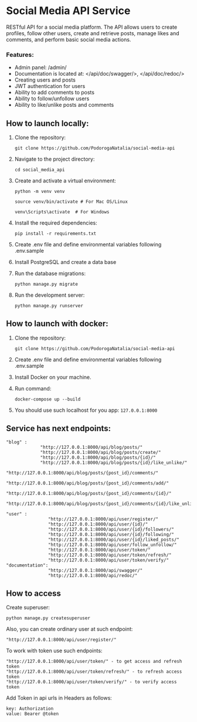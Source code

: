 # Social Media API Service

RESTful API for a social media platform. The API allows users to create profiles, follow other users, create and retrieve posts, manage likes and comments, and perform basic social media actions.


### Features:

* Admin panel: /admin/
* Documentation is located at: </api/doc/swagger/>, </api/doc/redoc/>
* Creating users and posts
* JWT authentication for users
* Ability to add comments to posts
* Ability to follow/unfollow users
* Ability to like/unlike posts and comments


## How to launch locally:

1. Clone the repository:

   ```
   git clone https://github.com/PodorogaNatalia/social-media-api
   ```

2. Navigate to the project directory:

   ```
   cd social_media_api
   ```

3. Create and activate a virtual environment:

   ```
   python -m venv venv
   
   source venv/bin/activate # For Mac OS/Linux
   
   venv\Scripts\activate  # For Windows
   ```

4. Install the required dependencies:

   ```
   pip install -r requirements.txt
   ```

5. Create .env file and define environmental variables following .env.sample


6. Install PostgreSQL and create a data base


7. Run the database migrations:

   ```
   python manage.py migrate
   ```

8. Run the development server:

   ```
   python manage.py runserver
   ```
   

## How to launch with docker:

1. Clone the repository:

   ```
   git clone https://github.com/PodorogaNatalia/social-media-api
   ```
   
2. Create .env file and define environmental variables following .env.sample


3. Install Docker on your machine.

   
4. Run command:

   ```
   docker-compose up --build
   ```
   
5. You should use such localhost for you app: ```127.0.0.1:8000```


## Service has next endpoints:
   ```
   "blog" : 
                "http://127.0.0.1:8000/api/blog/posts/"
                "http://127.0.0.1:8000/api/blog/posts/create/"
                "http://127.0.0.1:8000/api/blog/posts/{id}/"
                "http://127.0.0.1:8000/api/blog/posts/{id}/like_unlike/"
                "http://127.0.0.1:8000/api/blog/posts/{post_id}/comments/"
                "http://127.0.0.1:8000/api/blog/posts/{post_id}/comments/add/"
                "http://127.0.0.1:8000/api/blog/posts/{post_id}/comments/{id}/"
                "http://127.0.0.1:8000/api/blog/posts/{post_id}/comments/{id}/like_unlike/"
                
   "user" : 
                   "http://127.0.0.1:8000/api/user/register/"
                   "http://127.0.0.1:8000/api/user/{id}/"
                   "http://127.0.0.1:8000/api/user/{id}/followers/"
                   "http://127.0.0.1:8000/api/user/{id}/following/"
                   "http://127.0.0.1:8000/api/user/{id}/liked_posts/"
                   "http://127.0.0.1:8000/api/user/follow_unfollow/"
                   "http://127.0.0.1:8000/api/user/token/"
                   "http://127.0.0.1:8000/api/user/token/refresh/"
                   "http://127.0.0.1:8000/api/user/token/verify/"
   "documentation": 
                   "http://127.0.0.1:8000/api/swagger/"
                   "http://127.0.0.1:8000/api/redoc/"
   ```

## How to access

Create superuser:

   ```
   python manage.py createsuperuser
   ```

Also, you can create ordinary user at such endpoint:

   ```
   "http://127.0.0.1:8000/api/user/register/"
   ```

To work with token use such endpoints:

   ```
   "http://127.0.0.1:8000/api/user/token/" - to get access and refresh token
   "http://127.0.0.1:8000/api/user/token/refresh/" - to refresh access token
   "http://127.0.0.1:8000/api/user/token/verify/" - to verify access token
   ```

Add Token in api urls in Headers as follows:

   ```
   key: Authorization
   value: Bearer @token
   ```
